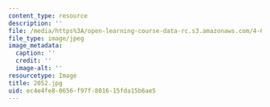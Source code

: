 ```yaml
---
content_type: resource
description: ''
file: /media/https%3A/open-learning-course-data-rc.s3.amazonaws.com/4-614-religious-architecture-and-islamic-cultures-fall-2002/ec4e4fe80656f97f801615fda15b6ae5_2052.jpg
file_type: image/jpeg
image_metadata:
  caption: ''
  credit: ''
  image-alt: ''
resourcetype: Image
title: 2052.jpg
uid: ec4e4fe8-0656-f97f-8016-15fda15b6ae5
---
```

